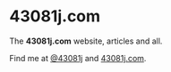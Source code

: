 43081j.com
================

The **43081j.com** website, articles and all.

Find me at [@43081j](http://twitter.com/43081j) and [43081j.com](http://43081j.com/).
